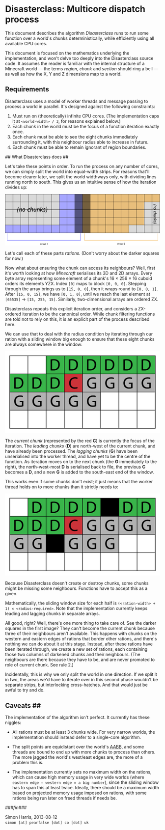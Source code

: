 # Disasterclass: Multicore dispatch process #

This document describes the algorithm _Disasterclass_ runs to run some function over a world's chunks deterministically, while efficiently using all available CPU cores.

This document is focused on the mathematics underlying the implementation, and won't delve too deeply into the Disasterclass source code. It assumes the reader is familiar with the internal structure of a Minecraft world — the terms _region_, _chunk_ and _section_ should ring a bell — as well as how the X, Y and Z dimensions map to a world.

## Requirements ##

Disasterclass uses a model of worker threads and message passing to process a world in parallel. It's designed against the following constraints:

1. Must run on (theoretically) infinite CPU cores. (The implementation caps it at `<world-width> / 3`, for reasons explained below.)
2. Each chunk in the world must be the focus of a function iteration exactly once.
3. Each chunk must be able to see the eight chunks immediately surrounding it, with this neighbour radius able to increase in future.
4. Each chunk must be able to remain ignorant of region boundaries.

## What Disasterclass does ##

Let's take these points in order. To run the process on any number of cores, we can simply split the world into equal-width strips. For reasons that'll become clearer later, we split the world widthways only, with dividing lines running north to south. This gives us an intuitive sense of how the iteration divides up:

<img src="Images/SplitWorkloads.png">

Let's call each of these parts _rations_. (Don't worry about the darker squares for now.)

Now what about ensuring the chunk can access its neighbours? Well, first it's worth looking at how _Minecraft_ serialises its 3D and 2D arrays. Every byte array representing some element of a chunk's 16 × 256 × 16 cuboid orders its elements YZX. Index `[0]` maps to block `[0, 0, 0]`. Stepping through the array brings us to `[15, 0, 0]`, then it wraps round to `[0, 0, 1]`. After `[15, 0, 15]`, we have `[0, 1, 0]`, until we reach the last element at `[65535]` → `[15, 255, 15]`. Similarly, two-dimensional arrays are ordered ZX.

Disasterclass repeats this explicit iteration order, and considers a ZX-ordered iteration to be the canonical order. While chunk filtering functions are told not to rely on this, it is an explicit part of the process described here.

We can use that to deal with the radius condition by iterating through our ration with a sliding window big enough to ensure that these eight chunks are always somewhere in the window:

<img src="Images/LeadingLaggingChunks-01.png">

The _current chunk_ (represented by the red **C**) is currently the focus of the iteration. The _leading chunks_ (**D**) are north-west of the current chunk, and have already been processed. The _lagging chunks_ (**G**) have been unserialised into the worker thread, and have yet to be the centre of the function. As iteration moves on to the next chunk (the **G** immediately to the right), the north-west-most **D** is serialised back to file, the previous **C** becomes a **D**, and a new **G** is added to the south-east end of the window.

This works even if some chunks don't exist; it just means that the worker thread holds on to more chunks than it strictly needs to:

<img src="Images/LeadingLaggingChunks-02.png">

Because Disasterclass doesn't create or destroy chunks, some chunks might be missing some neighbours. Functions have to accept this as a given.

Mathematically, the sliding window size for each half is `(<ration-width> + 1) × <radius-required>`. Note that the implementation currently keeps leading and lagging chunks in separate arrays.

All good, right? Well, there's one more thing to take care of. See the darker squares in the first image? They can't become the current chunk because three of their neighbours aren't available. This happens with chunks on the western and eastern edges of rations that border other rations, and there's nothing we can do about it at this stage. Instead, after these rations have been iterated through, we create a new set of rations, each containing those two columns of darkened chunks and their neighbours. (The neighbours are there because they have to be, and are never promoted to role of current chunk. See rule 2.)

Incidentally, this is why we only split the world in one direction. If we split it in two, the areas we'd have to iterate over in this second phase wouldn't be separate strips, but interlocking cross-hatches. And that would just be awful to try and do.

## Caveats ##

The implementation of the algorithm isn't perfect. It currently has these niggles:

* All rations must be at least 3 chunks wide. For very narrow worlds, the implementation should instead defer to a single-core algorithm.

* The split points are equidistant over the world's <abbr title="Axis-Aligned Bounding Box">AABB</abbr>, and some threads are bound to end up with more chunks to process than others. The more jagged the world's west/east edges are, the more of a problem this is.

* The implementation currently sets no maximum width on the rations, which can cause high memory usage in very wide worlds (where `eastern edge − western edge = a big number`), since the sliding window has to span this at least twice. Ideally, there should be a maximum width based on projected memory usage
imposed on rations, with some rations being run later on freed threads if needs be.

###_fin_###

Simon Harris, 2013-08-12<br>
`simon [at] pearfalse [dot] co [dot] uk`
